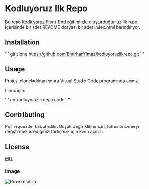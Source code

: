 # Kodluyoruz Ilk Repo
Bu repo [Kodluyoruz](https://app.patika.dev/courses/git/odev1) Front-End eğitiminde oluşturduğumuz ilk repo. İçerisinde bir adet README dosyası bir adet index.html barındırıyor.
## Installation
'''
git clone https://github.com/EmirhanYlmaz/kodluyoruzilkrepo.git
'''
## Usage
Projeyi cloneladıktan sonra Visual Studio Code programında açınız.

Linux için:

'''
cd kodluyoruzilkdepo
code .
'''

## Contributing
Pull requestler kabul edilir. Büyük değişiklikler için, lütfen önce neyi değştirmek istediğinizi tartışmak için konu açınız.

## License

[MIT](https://app.patika.dev/courses/git/odev1)

### Image

![Proje resmim](image.png)

